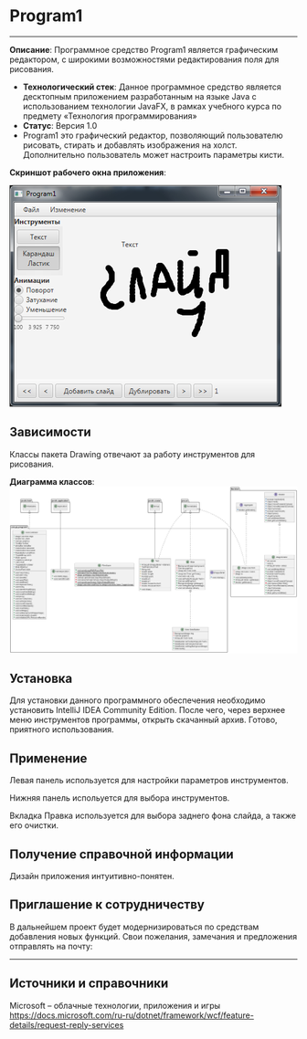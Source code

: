 # Program1
----------------

**Описание**: Программное средство Program1 является графическим редактором, с широкими возможностями редактирования поля для рисования. 
  - **Технологический стек**: Данное программное средство является десктопным приложением разработанным на языке Java с использованием технологии JavaFX, в рамках учебного курса по предмету «Технология программирования»
  - **Статус**: Версия 1.0
  - Program1 это графический редактор, позволяющий пользователю рисовать, стирать и добавлять изображения на холст. Дополнительно пользователь может настроить параметры кисти.

**Скриншот рабочего окна приложения**:

![alt-текст](https://github.com/Daniilzh12/program1/blob/main/image.png)

## Зависимости

Классы пакета Drawing отвечают за работу инструментов для рисования.

**Диаграмма классов**:
![alt-текст](https://github.com/Daniilzh12/program1/blob/main/pr1D.png)
## Установка

Для установки данного программного обеспечения необходимо установить IntelliJ IDEA Community Edition. После чего, через верхнее меню инструментов программы, открыть скачанный архив.
Готово, приятного использования.

## Применение

Левая панель используется для настройки параметров инструментов.

Нижняя панель испольуется для выбора инструментов.

Вкладка Правка используется для выбора заднего фона слайда, а также его очистки.

## Получение справочной информации

Дизайн приложения интуитивно-понятен.

## Приглашение к сотрудничеству

В дальнейшем проект будет модернизироваться по средствам добавления новых функций.
Свои пожелания, замечания и предложения отправлять на почту:

----

## Источники и справочники
Microsoft – облачные технологии, приложения и игры https://docs.microsoft.com/ru-ru/dotnet/framework/wcf/feature-details/request-reply-services
